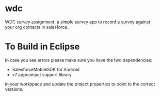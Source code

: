 wdc
===

WDC survey assignment, a simple survey app to record a survey against your org contacts in salesforce.

To Build in Eclipse
===================

In case you see errors please make sure you have the two dependencies:

- SalesforceMobileSDK for Android
- v7 appcompat support library 

in your workspace and update the project properties to point to the correct versions.
